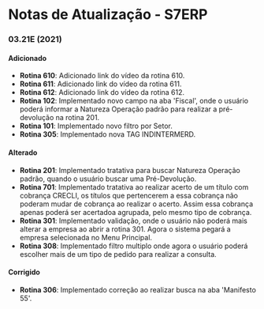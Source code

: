 # Notas de Atualização - S7ERP

### 03.21E (2021)
    
#### Adicionado

* **Rotina 610**: Adicionado link do vídeo da rotina 610.
* **Rotina 611**: Adicionado link do vídeo da rotina 611.
* **Rotina 612**: Adicionado link do vídeo da rotina 612.
* **Rotina 102**: Implementado novo campo na aba 'Fiscal', onde o usuário poderá informar a Natureza Operação padrão para realizar a pré-devolução na rotina 201.
* **Rotina 101**: Implementado novo filtro por Setor.
* **Rotina 305**: Implementado nova TAG INDINTERMERD.

#### Alterado

* **Rotina 201**: Implementado tratativa para buscar Natureza Operação padrão, quando o usuário buscar uma Pré-Devolução.
* **Rotina 701**: Implementado tratativa ao realizar acerto de um título com cobrança CRECLI, os títulos que pertencerem a essa cobrança não poderam mudar de cobrança ao realizar o acerto. Assim essa cobrança apenas poderá ser acertadoa agrupada, pelo mesmo tipo de cobrança.
* **Rotina 301**: Implementado validação, onde o usuário não poderá mais alterar a empresa ao abrir a rotina 301. Agora o sistema pegará a empresa selecionada no Menu Principal.
* **Rotina 308**: Implementado filtro multiplo onde agora o usuário poderá escolher mais de um tipo de pedido para realizar a consulta.

#### Corrigido

* **Rotina 306**: Implementado correção ao realizar busca na aba 'Manifesto 55'.
